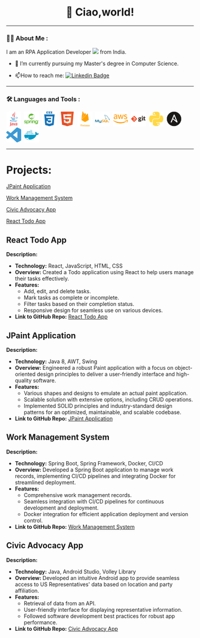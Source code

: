 
<h1 align="center">👋 Ciao,world!</h1>


---

### :man_technologist: About Me :

I am an RPA Application Developer <img src="https://media.giphy.com/media/WUlplcMpOCEmTGBtBW/giphy.gif" width="30"> from India.

- :telescope: I’m currently pursuing my Master's degree in Computer Science.


- :mailbox:How to reach me: [![Linkedin Badge](https://img.shields.io/badge/LinkedIn-blue?style=for-the-badge&logo=linkedin&logoColor=white)](https://www.linkedin.com/in/satyayoganandaddala/)

---

### :hammer_and_wrench: Languages and Tools :

<div>
  <img src="https://github.com/devicons/devicon/blob/master/icons/java/java-original-wordmark.svg" title="Java" alt="Java" width="40" height="40"/>&nbsp;
  <img src="https://github.com/devicons/devicon/blob/master/icons/spring/spring-original-wordmark.svg" title="Spring" alt="Spring" width="40" height="40"/>&nbsp;
  <img src="https://github.com/devicons/devicon/blob/master/icons/css3/css3-plain-wordmark.svg"  title="CSS3" alt="CSS" width="40" height="40"/>&nbsp;
  <img src="https://github.com/devicons/devicon/blob/master/icons/html5/html5-original.svg" title="HTML5" alt="HTML" width="40" height="40"/>&nbsp;
  <img src="https://github.com/devicons/devicon/blob/master/icons/firebase/firebase-plain-wordmark.svg" title="Firebase" alt="Firebase" width="40" height="40"/>&nbsp;
  <img src="https://github.com/devicons/devicon/blob/master/icons/mysql/mysql-original-wordmark.svg" title="MySQL"  alt="MySQL" width="40" height="40"/>&nbsp;
  <img src="https://github.com/devicons/devicon/blob/master/icons/amazonwebservices/amazonwebservices-plain-wordmark.svg" title="AWS" alt="AWS" width="40" height="40"/>&nbsp;
  <img src="https://github.com/devicons/devicon/blob/master/icons/git/git-original-wordmark.svg" title="Git" alt="Git" width="40" height="40"/>&nbsp;
  <img src="https://raw.githubusercontent.com/devicons/devicon/1119b9f84c0290e0f0b38982099a2bd027a48bf1/icons/python/python-plain.svg" title="Python" alt="Python" width="40" height="40"/>&nbsp;
  <img src="https://raw.githubusercontent.com/devicons/devicon/1119b9f84c0290e0f0b38982099a2bd027a48bf1/icons/ansible/ansible-plain.svg" title="Ansible" alt="Ansible" width="40" height="40"/>&nbsp;
  <img src="https://raw.githubusercontent.com/devicons/devicon/1119b9f84c0290e0f0b38982099a2bd027a48bf1/icons/vscode/vscode-plain.svg" title="vscode" alt="vscode" width="40" height="40"/>&nbsp;
  <img src="https://raw.githubusercontent.com/devicons/devicon/1119b9f84c0290e0f0b38982099a2bd027a48bf1/icons/docker/docker-plain.svg" title="Docker" alt="Docker" width="40" height="40"/>&nbsp;
</div>


---

# Projects:
[JPaint Application](#se450)

[Work Management System](#se452)

[Civic Advocacy App](#csc472)

[React Todo App](#csc436)

###

<a name="csc436"></a>

## React Todo App

**Description:**
- **Technology:** React, JavaScript, HTML, CSS
- **Overview:** Created a Todo application using React to help users manage their tasks effectively.
- **Features:**
  - Add, edit, and delete tasks.
  - Mark tasks as complete or incomplete.
  - Filter tasks based on their completion status.
  - Responsive design for seamless use on various devices.
- **Link to GitHub Repo:** <a href="https://github.com/Satya-22/todoApp.git" target="_blank">React Todo App</a>


<a name="se450"></a> 

## JPaint Application

**Description:**
- **Technology:** Java 8, AWT, Swing
- **Overview:** Engineered a robust Paint application with a focus on object-oriented design principles to deliver a user-friendly interface and high-quality software.
- **Features:** 
  - Various shapes and designs to emulate an actual paint application.
  - Scalable solution with extensive options, including CRUD operations.
  - Implemented SOLID principles and industry-standard design patterns for an optimized, maintainable, and scalable codebase.
- **Link to GitHub Repo:** <a href="https://github.com/Satya-22/SE450-Group-18-Project-Repo.git" target="_blank">JPaint Application</a>

 
<a name="se452"></a> 
##

## Work Management System

**Description:**
- **Technology:** Spring Boot, Spring Framework, Docker, CI/CD
- **Overview:** Developed a Spring Boot application to manage work records, implementing CI/CD pipelines and integrating Docker for streamlined deployment.
- **Features:**
  - Comprehensive work management records.
  - Seamless integration with CI/CD pipelines for continuous development and deployment.
  - Docker integration for efficient application deployment and version control.
- **Link to GitHub Repo:** <a href="https://github.com/Khant-T/SE452-Group-Project.git" target="_blank">Work Management System</a>    

<a name="csc472"></a>
##

## Civic Advocacy App

**Description:**
- **Technology:** Java, Android Studio, Volley Library
- **Overview:** Developed an intuitive Android app to provide seamless access to US Representatives' data based on location and party affiliation.
- **Features:**
  - Retrieval of data from an API.
  - User-friendly interface for displaying representative information.
  - Followed software development best practices for robust app performance.
- **Link to GitHub Repo:** <a href="https://github.com/Satya-22/CivicAdvocacy.git" target="_blank">Civic Advocacy App</a>

<!---
Satya-22/Satya-22 is a ✨ special ✨ repository because its `README.md` (this file) appears on your GitHub profile.
You can click the Preview link to take a look at your changes.
--->

